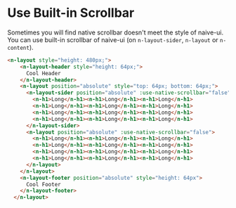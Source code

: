 # Use Built-in Scrollbar
Sometimes you will find native scrollbar doesn't meet the style of naive-ui. You can use built-in scrollbar of naive-ui (on `n-layout-sider`, `n-layout` or `n-content`).
```html
<n-layout style="height: 480px;">
    <n-layout-header style="height: 64px;">
      Cool Header
    </n-layout-header>
    <n-layout position="absolute" style="top: 64px; bottom: 64px;">
      <n-layout-sider position="absolute" :use-native-scrollbar="false">
        <n-h1>Long</n-h1><n-h1>Long</n-h1><n-h1>Long</n-h1>
        <n-h1>Long</n-h1><n-h1>Long</n-h1><n-h1>Long</n-h1>
        <n-h1>Long</n-h1><n-h1>Long</n-h1><n-h1>Long</n-h1>
        <n-h1>Long</n-h1><n-h1>Long</n-h1><n-h1>Long</n-h1>
      </n-layout-sider>
      <n-layout position="absolute" :use-native-scrollbar="false">
        <n-h1>Long</n-h1><n-h1>Long</n-h1><n-h1>Long</n-h1>
        <n-h1>Long</n-h1><n-h1>Long</n-h1><n-h1>Long</n-h1>
        <n-h1>Long</n-h1><n-h1>Long</n-h1><n-h1>Long</n-h1>
        <n-h1>Long</n-h1><n-h1>Long</n-h1><n-h1>Long</n-h1>
      </n-layout>
    </n-layout>
    <n-layout-footer position="absolute" style="height: 64px">
      Cool Footer
    </n-layout-footer>
  </n-layout>
```
